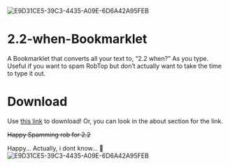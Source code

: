 ![E9D31CE5-39C3-4435-A09E-6D6A42A95FEB](https://user-images.githubusercontent.com/78216950/110800984-c3da8180-824a-11eb-9577-b2e94ec66184.gif)
# 2.2-when-Bookmarklet
A Bookmarklet that converts all your text to, “2.2 when?” As you type. Useful if you want to spam RobTop but don’t actually want to take the time to type it out.
# Download

Use [this link](https://shadowbreakergd.github.io/2.2-when-Bookmarklet/) to download! Or, you can look in the about section for the link.

~~Happy Spamming rob for 2.2~~

Happy... Actually, i dont know... :thinking:
![E9D31CE5-39C3-4435-A09E-6D6A42A95FEB](https://user-images.githubusercontent.com/78216950/110800984-c3da8180-824a-11eb-9577-b2e94ec66184.gif)
